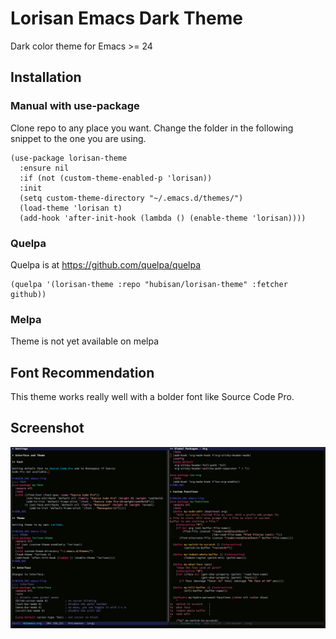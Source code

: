 # Lorisan Emacs Dark Theme #

Dark color theme for Emacs >= 24

## Installation

### Manual with use-package

Clone repo to any place you want. Change the folder in the following snippet to the one you are using.

```emacs-lisp
(use-package lorisan-theme
  :ensure nil
  :if (not (custom-theme-enabled-p 'lorisan))
  :init
  (setq custom-theme-directory "~/.emacs.d/themes/")
  (load-theme 'lorisan t)
  (add-hook 'after-init-hook (lambda () (enable-theme 'lorisan))))
```
### Quelpa

Quelpa is at https://github.com/quelpa/quelpa

```emacs-lisp
(quelpa '(lorisan-theme :repo "hubisan/lorisan-theme" :fetcher github))
```
### Melpa

Theme is not yet available on melpa

## Font Recommendation

This theme works really well with a bolder font like Source Code Pro.

## Screenshot

![screenshot of lorisan theme](lorisan-theme.png)
